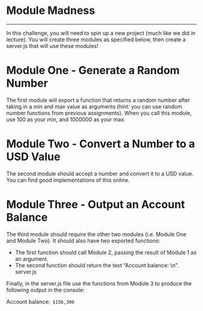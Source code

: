 
# Module Madness
-----------------------
In this challenge, you will need to spin up a new project (much like we did in lecture). You will create three modules as specified below, then create a server.js that will use these modules!

# Module One - Generate a Random Number
The first module will export a function that returns a random number after taking in a min and max value as arguments (hint: you can use random number functions from previous assignments). When you call this module, use 100 as your min, and 1000000 as your max.

# Module Two - Convert a Number to a USD Value
The second module should accept a number and convert it to a USD value. You can find good implementations of this online.

# Module Three - Output an Account Balance
The third module should require the other two modules (i.e. Module One and Module Two). It should also have two exported functions:

  - The first function should call Module 2, passing the result of Module 1 as an argument.
  - The second function should return the text “Account balance: \n”.
  server.js

Finally, in the server.js file use the functions from Module 3 to produce the following output in the console:

Account balance:```
$156,300```
